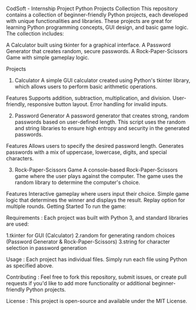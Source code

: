 CodSoft - Internship Project
Python Projects Collection
This repository contains a collection of beginner-friendly Python projects, each developed with unique functionalities and libraries. These projects are great for learning Python programming concepts, GUI design, and basic game logic. The collection includes:

A Calculator built using tkinter for a graphical interface.
A Password Generator that creates random, secure passwords.
A Rock-Paper-Scissors Game with simple gameplay logic.

Projects
1. Calculator
A simple GUI calculator created using Python's tkinter library, which allows users to perform basic arithmetic operations.

Features
Supports addition, subtraction, multiplication, and division.
User-friendly, responsive button layout.
Error handling for invalid inputs.

2. Password Generator
A password generator that creates strong, random passwords based on user-defined length. This script uses the random and string libraries to ensure high entropy and security in the generated passwords.

Features
Allows users to specify the desired password length.
Generates passwords with a mix of uppercase, lowercase, digits, and special characters.

3. Rock-Paper-Scissors Game
A console-based Rock-Paper-Scissors game where the user plays against the computer. The game uses the random library to determine the computer's choice.

Features
Interactive gameplay where users input their choice.
Simple game logic that determines the winner and displays the result.
Replay option for multiple rounds.
Getting Started
To run the game:

Requirements : Each project was built with Python 3, and standard libraries are used:

1.tkinter for GUI (Calculator)
2.random for generating random choices (Password Generator & Rock-Paper-Scissors)
3.string for character selection in password generation

Usage : Each project has individual files. Simply run each file using Python as specified above.

Contributing : Feel free to fork this repository, submit issues, or create pull requests if you'd like to add more functionality or additional beginner-friendly Python projects.

License : This project is open-source and available under the MIT License.
